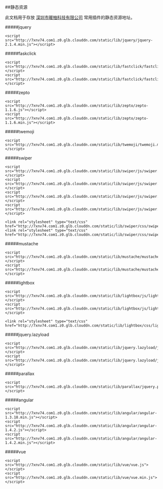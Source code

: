 ##静态资源

此文档用于存放 [深圳市暖柚科技有限公司](http://www.impingo.me/) 常用插件的静态资源地址。

#####jquery

	<script src="http://7xnv74.com1.z0.glb.clouddn.com/static/lib/jquery/jquery-2.1.4.min.js"></script>

#####faskclick

	<script src="http://7xnv74.com1.z0.glb.clouddn.com/static/lib/fastclick/fastclick.js"></script>
    <script src="http://7xnv74.com1.z0.glb.clouddn.com/static/lib/fastclick/fastclick.min.js"></script>

#####zepto

	<script src="http://7xnv74.com1.z0.glb.clouddn.com/static/lib/zepto/zepto-1.1.6.js"></script>
	<script src="http://7xnv74.com1.z0.glb.clouddn.com/static/lib/zepto/zepto-1.1.6.min.js"></script>

#####twemoji
	
	<script src="http://7xnv74.com1.z0.glb.clouddn.com/static/lib/twemoji/twemoji.min.js"></script>

#####swiper

	<script src="http://7xnv74.com1.z0.glb.clouddn.com/static/lib/swiper/js/swiper.jquery.js"></script>
	<script src="http://7xnv74.com1.z0.glb.clouddn.com/static/lib/swiper/js/swiper.jquery.min.js"></script>
	<script src="http://7xnv74.com1.z0.glb.clouddn.com/static/lib/swiper/js/swiper.js"></script>
	<script src="http://7xnv74.com1.z0.glb.clouddn.com/static/lib/swiper/js/swiper.min.js"></script>

	<link rel="stylesheet" type="text/css" href="http://7xnv74.com1.z0.glb.clouddn.com/static/lib/swiper/css/swiper.css">
	<link rel="stylesheet" type="text/css" href="http://7xnv74.com1.z0.glb.clouddn.com/static/lib/swiper/css/swiper.min.css">

#####mustache

	<script src="http://7xnv74.com1.z0.glb.clouddn.com/static/lib/mustache/mustache.js"></script>
	<script src="http://7xnv74.com1.z0.glb.clouddn.com/static/lib/mustache/mustache.min.js"></script>

#####lightbox

	<script src="http://7xnv74.com1.z0.glb.clouddn.com/static/lib/lightbox/js/lightbox.js"></script>
	<script src="http://7xnv74.com1.z0.glb.clouddn.com/static/lib/lightbox/js/lightbox.min.js"></script>

	<link rel="stylesheet" type="text/css" href="http://7xnv74.com1.z0.glb.clouddn.com/static/lib/lightbox/css/lightbox.css">

#####jquery.lazyload

	<script src="http://7xnv74.com1.z0.glb.clouddn.com/static/lib/jquery.lazyload/jquery.lazyload.js"></script>
	<script src="http://7xnv74.com1.z0.glb.clouddn.com/static/lib/jquery.lazyload/jquery.scrollstop.js"></script>

#####parallax

	<script src="http://7xnv74.com1.z0.glb.clouddn.com/static/lib/parallax/jquery.parallax.min.js"></script>

#####angular

	<script src="http://7xnv74.com1.z0.glb.clouddn.com/static/lib/angular/angular-1.3.18.min.js"></script>
	<script src="http://7xnv74.com1.z0.glb.clouddn.com/static/lib/angular/angular-1.4.2.js"></script>
	<script src="http://7xnv74.com1.z0.glb.clouddn.com/static/lib/angular/angular-1.4.2.min.js"></script>

#####vue

	<script src="http://7xnv74.com1.z0.glb.clouddn.com/static/lib/vue/vue.js"></script>
	<script src="http://7xnv74.com1.z0.glb.clouddn.com/static/lib/vue/vue.min.js"></script>